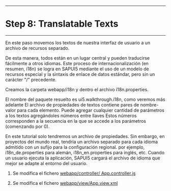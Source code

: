 *******************
# Step 8: Translatable Texts
*******************

En este paso movemos los textos de nuestra interfaz de usuario a un archivo de recursos separado.


De esta manera, todos están en un lugar central y pueden traducirse fácilmente a otros idiomas. 
Este proceso de internacionalización (en resumen, i18n) se logra en SAPUI5 mediante el uso de un modelo de recursos especial y la sintaxis de enlace de datos estándar, pero sin un carácter "/" precedente.


Creamos la carpeta webapp/i18n y dentro el archivo i18n.properties.

El nombre del paquete resuelto es ui5.walkthrough.i18n, como veremos más adelante
El archivo de propiedades de textos contiene pares de nombre-valor para cada elemento. 
Puede agregar cualquier cantidad de parámetros a los textos agregándoles números entre llaves
Estos números corresponden a la secuencia en la que se accede a los parámetros (comenzando por 0).

En este tutorial solo tendremos un archivo de propiedades.
Sin embargo, en proyectos del mundo real, tendría un archivo separado para cada idioma admitido 
con un sufijo para la configuración regional.
por ejemplo, i18n_de.properties para alemán, i18n_en.properties para inglés, etc. 
Cuando un usuario ejecuta la aplicación, SAPUI5 cargará el archivo de idioma que mejor se adapte al entorno del usuario.

1. Se modifica el fichero [webapp/controller/ App.controller.js](webapp/controller/App.controller.js)


2. Se modifica el fichero [webapp/view/App.view.xml](webapp/view/App.view.xml)